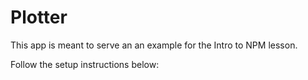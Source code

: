 # Plotter

This app is meant to serve an an example for the Intro to NPM lesson.

Follow the setup instructions below:
